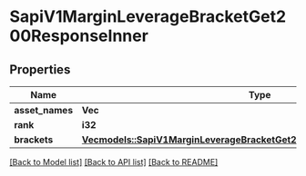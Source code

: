 # SapiV1MarginLeverageBracketGet200ResponseInner

## Properties

Name | Type | Description | Notes
------------ | ------------- | ------------- | -------------
**asset_names** | **Vec<String>** |  | 
**rank** | **i32** |  | 
**brackets** | [**Vec<models::SapiV1MarginLeverageBracketGet200ResponseInnerBracketsInner>**](_sapi_v1_margin_leverageBracket_get_200_response_inner_brackets_inner.md) |  | 

[[Back to Model list]](../README.md#documentation-for-models) [[Back to API list]](../README.md#documentation-for-api-endpoints) [[Back to README]](../README.md)


